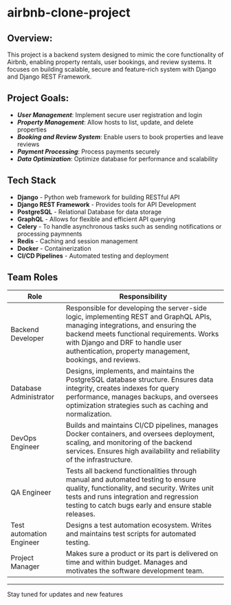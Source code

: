 # airbnb-clone-project

## Overview: 
This project is a backend system designed to mimic the core functionality of Airbnb, enabling property rentals, user bookings, and review systems. It focuses on building scalable, secure and feature-rich system with Django and Django REST Framework.

## Project Goals:
- ***User Management***: Implement secure user registration and login
- ***Property Management***: Allow hosts to list, update, and delete properties
- ***Booking and Review System***: Enable users to book properties and leave reviews
- ***Payment Processing***: Process payments securely
- ***Data Optimization***: Optimize database for performance and scalability

## Tech Stack
+ **Django** - Python web framework for building RESTful API
+ **Django REST Framework** - Provides tools for API Development
+ **PostgreSQL** - Relational Database for data storage
+ **GraphQL** - Allows for flexible and efficient API querying
+ **Celery** - To handle asynchronous tasks such as sending notifications or processing paymnents
+ **Redis** - Caching and session management
+ **Docker** - Containerization
+ **CI/CD Pipelines** - Automated testing and deployment

## Team Roles

| Role | Responsibility |
|------|----------------|
|Backend Developer | Responsible for developing the server-side logic, implementing REST and GraphQL APIs, managing integrations, and ensuring the backend meets functional requirements. Works with Django and DRF to handle user authentication, property management, bookings, and reviews.|
|Database Administrator| Designs, implements, and maintains the PostgreSQL database structure. Ensures data integrity, creates indexes for query performance, manages backups, and oversees optimization strategies such as caching and normalization.|
|DevOps Engineer| Builds and maintains CI/CD pipelines, manages Docker containers, and oversees deployment, scaling, and monitoring of the backend services. Ensures high availability and reliability of the infrastructure.|
|QA Engineer | Tests all backend functionalities through manual and automated testing to ensure quality, functionality, and security. Writes unit tests and runs integration and regression testing to catch bugs early and ensure stable releases.|
|Test automation Engineer | Designs a test automation ecosystem. Writes and maintains test scripts for automated testing.|
|Project Manager | Makes sure a product or its part is delivered on time and within budget. Manages and motivates the software development team.|

---

Stay tuned for updates and new features